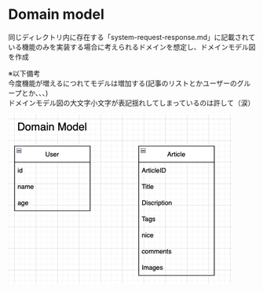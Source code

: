 # Domain model
同じディレクトリ内に存在する「system-request-response.md」に記載されている機能のみを実装する場合に考えられるドメインを想定し、ドメインモデル図を作成

※以下備考  
今度機能が増えるにつれてモデルは増加する(記事のリストとかユーザーのグループとか、、、)  
ドメインモデル図の大文字小文字が表記揺れしてしまっているのは許して（涙）

![ドメインモデル図](./images/domain-model.png "ドメインモデル図")
